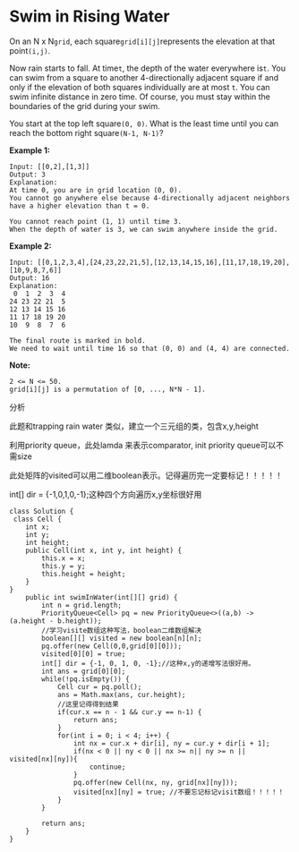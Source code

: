 # Swim in Rising Water

On an N x N`grid`, each square`grid[i][j]`represents the elevation at that point`(i,j)`.

Now rain starts to fall. At time`t`, the depth of the water everywhere is`t`. You can swim from a square to another 4-directionally adjacent square if and only if the elevation of both squares individually are at most `t`. You can swim infinite distance in zero time. Of course, you must stay within the boundaries of the grid during your swim.

You start at the top left square`(0, 0)`. What is the least time until you can reach the bottom right square`(N-1, N-1)`?

**Example 1:**

```text
Input: [[0,2],[1,3]]
Output: 3
Explanation:
At time 0, you are in grid location (0, 0).
You cannot go anywhere else because 4-directionally adjacent neighbors have a higher elevation than t = 0.

You cannot reach point (1, 1) until time 3.
When the depth of water is 3, we can swim anywhere inside the grid.
```

**Example 2:**

```text
Input: [[0,1,2,3,4],[24,23,22,21,5],[12,13,14,15,16],[11,17,18,19,20],[10,9,8,7,6]]
Output: 16
Explanation:
 0  1  2  3  4
24 23 22 21  5
12 13 14 15 16
11 17 18 19 20
10  9  8  7  6

The final route is marked in bold.
We need to wait until time 16 so that (0, 0) and (4, 4) are connected.
```

**Note:**

```text
2 <= N <= 50.
grid[i][j] is a permutation of [0, ..., N*N - 1].
```

分析

此题和trapping rain water 类似，建立一个三元组的类，包含x,y,height

利用priority queue，此处lamda 来表示comparator, init priority queue可以不需size

此处矩阵的visited可以用二维boolean表示。记得遍历完一定要标记！！！！！

int\[\] dir = {-1,0,1,0,-1};这种四个方向遍历x,y坐标很好用

```text
class Solution {
 class Cell {
    int x;
    int y;
    int height;
    public Cell(int x, int y, int height) {
        this.x = x;
        this.y = y;
        this.height = height;
    }
}
    public int swimInWater(int[][] grid) {
        int n = grid.length;       
        PriorityQueue<Cell> pq = new PriorityQueue<>((a,b) -> (a.height - b.height));
        //学习visite数组这种写法，boolean二维数组解决
        boolean[][] visited = new boolean[n][n];
        pq.offer(new Cell(0,0,grid[0][0]));
        visited[0][0] = true;
        int[] dir = {-1, 0, 1, 0, -1};//这种x,y的递增写法很好用。
        int ans = grid[0][0];
        while(!pq.isEmpty()) {
            Cell cur = pq.poll();
            ans = Math.max(ans, cur.height);
            //这里记得得到结果
            if(cur.x == n - 1 && cur.y == n-1) {
                return ans;
            }
            for(int i = 0; i < 4; i++) {
                int nx = cur.x + dir[i], ny = cur.y + dir[i + 1];
                if(nx < 0 || ny < 0 || nx >= n|| ny >= n || visited[nx][ny]){
                    continue;
                }
                pq.offer(new Cell(nx, ny, grid[nx][ny]));
                visited[nx][ny] = true; //不要忘记标记visit数组！！！！！
            }
        }

        return ans;
    }
}
```

